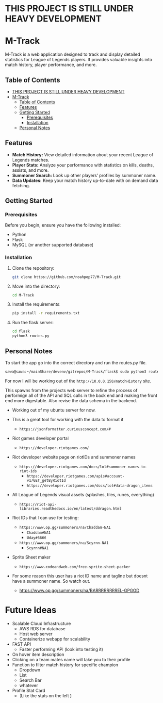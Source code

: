 # THIS PROJECT IS STILL UNDER HEAVY DEVELOPMENT

# M-Track

M-Track is a web application designed to track and display detailed statistics for League of Legends players. It provides valuable insights into match history, player performance, and more.

## Table of Contents

- [THIS PROJECT IS STILL UNDER HEAVY DEVELOPMENT](#this-project-is-still-under-heavy-development)
- [M-Track](#m-track)
  - [Table of Contents](#table-of-contents)
  - [Features](#features)
  - [Getting Started](#getting-started)
    - [Prerequisites](#prerequisites)
    - [Installation](#installation)
  - [Personal Notes](#personal-notes)

## Features

- **Match History:** View detailed information about your recent League of Legends matches.
- **Player Stats:** Analyze your performance with statistics on kills, deaths, assists, and more.
- **Summoner Search:** Look up other players' profiles by summoner name.
- **Data Updates:** Keep your match history up-to-date with on demand data fetching.

## Getting Started

### Prerequisites

Before you begin, ensure you have the following installed:

- Python
- Flask
- MySQL (or another supported database)

### Installation

1. Clone the repository:

   ```bash
   git clone https://github.com/noahpop77/M-Track.git
   ```

2. Move into the directory:

   ```bash
   cd M-Track
   ```

3. Install the requirements:

   ```bash
   pip install -r requirements.txt
   ```

4. Run the flask server:

   ```bash
   cd flask
   python3 routes.py
   ```

## Personal Notes

To start the app go into the correct directory and run the routes.py file.

```bash
sawa@sawa:~/mainShare/devenv/gitrepos/M-Track/flask$ sudo python3 routes.py
```

For now I will be working out of the `http://10.0.0.150/matchHistory` site.

This spawns from the projects web server to refine the process of performign all of the API and SQL calls in the back end and making the front end more digestable. Also revise the data schema in the backend.

- Working out of my ubuntu server for now.
- This is a great tool for working with the data to format it
  - `https://jsonformatter.curiousconcept.com/#`
- Riot games developer portal
  - `https://developer.riotgames.com/`
- Riot developer website page on riotIDs and summoner names
  - `https://developer.riotgames.com/docs/lol#summoner-names-to-riot-ids`
    - `https://developer.riotgames.com/apis#account-v1/GET_getByRiotId`
    - `https://developer.riotgames.com/docs/lol#data-dragon_items`
- All League of Legends visual assets (splashes, tiles, runes, everything)
  - `https://riot-api-libraries.readthedocs.io/en/latest/ddragon.html`
- Riot IDs that I can use for testing:
  - `https://www.op.gg/summoners/na/Chaddam-NA1`
    - `Chaddam#NA1`
    - `Uday#6666`
  - `https://www.op.gg/summoners/na/Scyrnn-NA1`
    - `Scyrnn#NA1`
- Sprite Sheet maker

  - `https://www.codeandweb.com/free-sprite-sheet-packer`

- For some reason this user has a riot ID name and tagline but doesnt have a summoner name. So watch out.
  - https://www.op.gg/summoners/na/BARRRRRRRREL-GPGOD

# Future Ideas

- Scalable Cloud Infrastructure
  - AWS RDS for database
  - Host web server
  - Containerize webapp for scalability
- FAST API
  - Faster performing API (look into testing it)
- On hover item description
- Clicking on a team mates name will take you to their profile
- Function to filter match history for specific champion
  - Dropdown
  - List
  - Search Bar
  - whatever
- Profile Stat Card
  - (Like the stats on the left )
